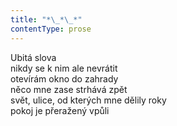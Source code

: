 ```yaml
---
title: "*\_*\_*"
contentType: prose
---
```


Ubitá slova  
nikdy se k nim ale nevrátit  
otevírám okno do zahrady  
něco mne zase strhává zpět  
svět, ulice, od kterých mne dělily roky  
pokoj je přeražený vpůli
